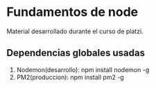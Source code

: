 # Fundamentos de node
Material desarrollado durante el curso de platzi.

## Dependencias globales usadas

1. Nodemon(desarrollo): npm install nodemon -g
2. PM2(produccion): npm install pm2 -g